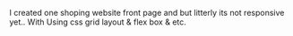I created one shoping website front page and but litterly its not responsive yet..
With Using css grid layout & flex box & etc.
